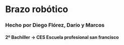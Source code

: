 # Brazo robótico
### Hecho por Diego Flórez, Darío y Marcos
#### 2º Bachiller -> CES Escuela profesional san francisco
